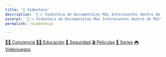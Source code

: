 ```yaml
---
title: '🎥 Videoteca'
description: '🎦 ▷ Videoteca de Documentales Más Interesantes dentro de Múltiples Temáticas que Puedes Encontrar en Internet.'
excerpt: '🎦 ▷ Videoteca de Documentales Más Interesantes dentro de Múltiples Temáticas que Puedes Encontrar en Internet.'
permalink: /videoteca/

---
```


<a href="/categoria/#v%C3%ADdeo-conciencia-ciudadana" title="Documentales relacionados con el pensamiento y la conciencia de remordimiento de la Sociedad Actual" class="btn btn--success btn--large">👨‍👧 Conciencia</a> <a href="/categoria/#v%C3%ADdeo-educaci%C3%B3n" title="Documentales relacionados con la educación y los nuevos pensamientos de paradigmas y metodologías alternativas" class="btn btn--success btn--large">👩‍🏫 Educación</a>  <a href="/categoria/#v%C3%ADdeo-seguridad-inform%C3%A1tica" title="Documentales de Seguridad Informática" class="btn btn--success btn--large">🔐 Seguridad</a> <a href="/categoria/#v%C3%ADdeo-pel%C3%ADculas" title="Trailers y Extractos de las Películas Nuevas y Antiguas Más Impresionantes que Conozco o He Visto" class="btn btn--success btn--large">🎬 Películas</a> <a href="/categoria/#vídeo-series" title="Trailers y Extractos de las Series Nuevas y Antiguas Más Impresionantes que Conozco o He Visto" class="btn btn--success btn--large">🎥 Series</a> <a href="/categoria/#vídeo-videojuegos" title="Trailers y Extractos de los Videojuegos Nuevas Más Impresionantes y Esperados del 2019" class="btn btn--success btn--large">🎮 Videojuegos</a>